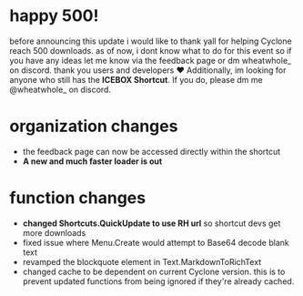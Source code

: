 # happy 500!
before announcing this update i would like to thank yall for helping Cyclone reach 500 downloads. as of now, i dont know what to do for this event so if you have any ideas let me know via the feedback page or dm wheatwhole_ on discord. thank you users and developers ❤️
Additionally, im looking for anyone who still has the **ICEBOX Shortcut**. If you do, please dm me @wheatwhole_ on discord.
# organization changes
- the feedback page can now be accessed directly within the shortcut
- **A new and much faster loader is out**
# function changes
- **changed Shortcuts.QuickUpdate to use RH url** so shortcut devs get more downloads 
- fixed issue where Menu.Create would attempt to Base64 decode blank text
- revamped the blockquote element in Text.MarkdownToRichText
- changed cache to be dependent on current Cyclone version. this is to prevent updated functions from being ignored if they're already cached.
